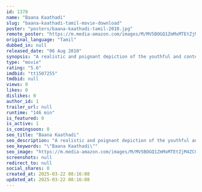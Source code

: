 ```yaml
---
id: 1378
name: "Baana Kaathadi"
slug: "baana-kaathadi-tamil-movie-download"
poster: "posters/baana-kaathadi-tamil-2010.jpg"
remote_poster: "https://m.media-amazon.com/images/M/MV5BOGQ1ZmMxMTEtZjM4ZC00MDFkLTljYWItM2E0NzUwZWQ2MzMwXkEyXkFqcGc@._V1_SX300.jpg"
original_language: "Tamil"
dubbed_in: null
released_date: "06 Aug 2010"
synopsis: "A realistic and poignant depiction of the youthful and contemporary love story, this romantic drama portrays a tragic tale of love between two people who belong to different strata of society."
type: "movie"
rating: "5.6"
imdbid: "tt1507255"
tmdbid: null
views: 0
likes: 0
dislikes: 0
author_id: 1
trailer_url: null
runtime: "146 min"
is_featured: 0
is_active: 1
is_comingsoon: 0
seo_title: "Baana Kaathadi"
seo_description: "A realistic and poignant depiction of the youthful and contemporary love story, this romantic drama portrays a tragic tale of love between two people who belong to different strata of society."
seo_keywords: "\"Baana Kaathadi\""
seo_image: "https://m.media-amazon.com/images/M/MV5BOGQ1ZmMxMTEtZjM4ZC00MDFkLTljYWItM2E0NzUwZWQ2MzMwXkEyXkFqcGc@._V1_SX300.jpg"
screenshots: null
redirect_to: null
social_shares: 0
created_at: 2025-03-22 08:16:08
updated_at: 2025-03-22 08:16:08
---
```


